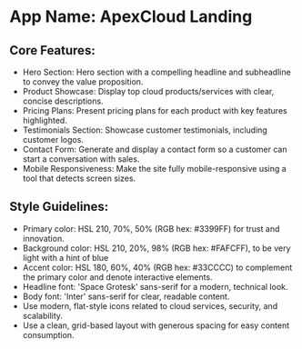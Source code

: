 # **App Name**: ApexCloud Landing

## Core Features:

- Hero Section: Hero section with a compelling headline and subheadline to convey the value proposition.
- Product Showcase: Display top cloud products/services with clear, concise descriptions.
- Pricing Plans: Present pricing plans for each product with key features highlighted.
- Testimonials Section: Showcase customer testimonials, including customer logos.
- Contact Form: Generate and display a contact form so a customer can start a conversation with sales.
- Mobile Responsiveness: Make the site fully mobile-responsive using a tool that detects screen sizes.

## Style Guidelines:

- Primary color: HSL 210, 70%, 50% (RGB hex: #3399FF) for trust and innovation.
- Background color: HSL 210, 20%, 98% (RGB hex: #FAFCFF), to be very light with a hint of blue
- Accent color: HSL 180, 60%, 40% (RGB hex: #33CCCC) to complement the primary color and denote interactive elements.
- Headline font: 'Space Grotesk' sans-serif for a modern, technical look.
- Body font: 'Inter' sans-serif for clear, readable content.
- Use modern, flat-style icons related to cloud services, security, and scalability.
- Use a clean, grid-based layout with generous spacing for easy content consumption.